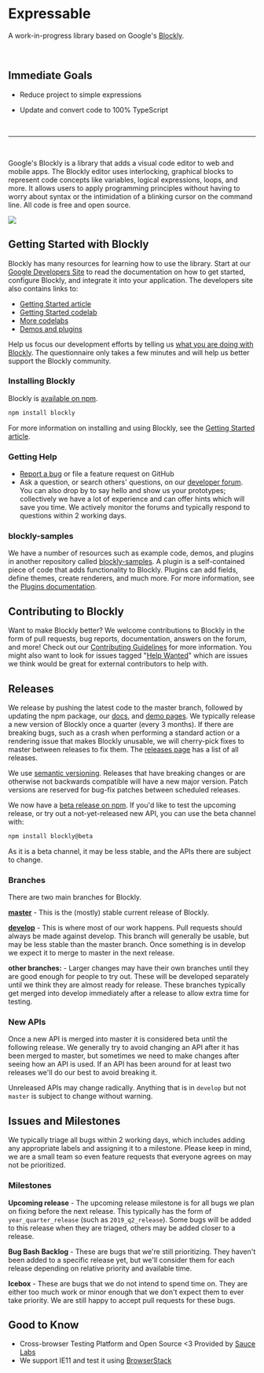 # Expressable

A work-in-progress library based on Google's [Blockly](https://developers.google.com/blockly/).

<br>

## Immediate Goals

- Reduce project to simple expressions

- Update and convert code to 100% TypeScript

<br>

---

<br>

Google's Blockly is a library that adds a visual code editor to web and mobile apps. The Blockly editor uses interlocking, graphical blocks to represent code concepts like variables, logical expressions, loops, and more. It allows users to apply programming principles without having to worry about syntax or the intimidation of a blinking cursor on the command line.  All code is free and open source.

![](https://developers.google.com/blockly/images/sample.png)

## Getting Started with Blockly

Blockly has many resources for learning how to use the library. Start at our [Google Developers Site](https://developers.google.com/blockly) to read the documentation on how to get started, configure Blockly, and integrate it into your application. The developers site also contains links to:

* [Getting Started article](https://developers.google.com/blockly/guides/get-started/web)
* [Getting Started codelab](https://blocklycodelabs.dev/codelabs/getting-started/index.html#0)
* [More codelabs](https://blocklycodelabs.dev/)
* [Demos and plugins](https://google.github.io/blockly-samples/)

Help us focus our development efforts by telling us [what you are doing with
Blockly](https://developers.google.com/blockly/registration).  The questionnaire only takes
a few minutes and will help us better support the Blockly community.

### Installing Blockly

Blockly is [available on npm](https://www.npmjs.com/package/blockly).

```bash
npm install blockly
```

For more information on installing and using Blockly, see the [Getting Started article](https://developers.google.com/blockly/guides/get-started/web).

### Getting Help
* [Report a bug](https://developers.google.com/blockly/guides/modify/contribute/write_a_good_issue) or file a feature request on GitHub
* Ask a question, or search others' questions, on our [developer forum](https://groups.google.com/forum/#!forum/blockly). You can also drop by to say hello and show us your prototypes; collectively we have a lot of experience and can offer hints which will save you time. We actively monitor the forums and typically respond to questions within 2 working days.

### blockly-samples

We have a number of resources such as example code, demos, and plugins in another repository called [blockly-samples](https://github.com/google/blockly-samples/). A plugin is a self-contained piece of code that adds functionality to Blockly. Plugins can add fields, define themes, create renderers, and much more. For more information, see the [Plugins documentation](https://developers.google.com/blockly/guides/plugins/overview).

## Contributing to Blockly

Want to make Blockly better? We welcome contributions to Blockly in the form of pull requests, bug reports, documentation, answers on the forum, and more! Check out our [Contributing Guidelines](https://developers.google.com/blockly/guides/modify/contributing) for more information. You might also want to look for issues tagged "[Help Wanted](https://github.com/google/blockly/labels/help%20wanted)" which are issues we think would be great for external contributors to help with.

## Releases

We release by pushing the latest code to the master branch, followed by updating the npm package, our [docs](https://developers.google.com/blockly), and [demo pages](https://google.github.io/blockly-samples/). We typically release a new version of Blockly once a quarter (every 3 months). If there are breaking bugs, such as a crash when performing a standard action or a rendering issue that makes Blockly unusable, we will cherry-pick fixes to master between releases to fix them. The [releases page](https://github.com/google/blockly/releases) has a list of all releases.

We use [semantic versioning](https://semver.org/). Releases that have breaking changes or are otherwise not backwards compatible will have a new major version. Patch versions are reserved for bug-fix patches between scheduled releases.

We now have a [beta release on npm](https://www.npmjs.com/package/blockly?activeTab=versions). If you'd like to test the upcoming release, or try out a not-yet-released new API, you can use the beta channel with:

```bash
npm install blockly@beta
```
As it is a beta channel, it may be less stable, and the APIs there are subject to change.

### Branches

There are two main branches for Blockly.

**[master](https://github.com/google/blockly)** - This is the (mostly) stable current release of Blockly.

**[develop](https://github.com/google/blockly/tree/develop)** - This is where most of our work happens. Pull requests should always be made against develop. This branch will generally be usable, but may be less stable than the master branch. Once something is in develop we expect it to merge to master in the next release.

**other branches:** - Larger changes may have their own branches until they are good enough for people to try out. These will be developed separately until we think they are almost ready for release. These branches typically get merged into develop immediately after a release to allow extra time for testing.

### New APIs

Once a new API is merged into master it is considered beta until the following release. We generally try to avoid changing an API after it has been merged to master, but sometimes we need to make changes after seeing how an API is used. If an API has been around for at least two releases we'll do our best to avoid breaking it.

Unreleased APIs may change radically. Anything that is in `develop` but not `master` is subject to change without warning.

## Issues and Milestones

We typically triage all bugs within 2 working days, which includes adding any appropriate labels and assigning it to a milestone. Please keep in mind, we are a small team so even feature requests that everyone agrees on may not be prioritized.

### Milestones

**Upcoming release** - The upcoming release milestone is for all bugs we plan on fixing before the next release. This typically has the form of `year_quarter_release` (such as `2019_q2_release`). Some bugs will be added to this release when they are triaged, others may be added closer to a release.

**Bug Bash Backlog** - These are bugs that we're still prioritizing. They haven't been added to a specific release yet, but we'll consider them for each release depending on relative priority and available time.

**Icebox** - These are bugs that we do not intend to spend time on. They are either too much work or minor enough that we don't expect them to ever take priority. We are still happy to accept pull requests for these bugs.

## Good to Know

* Cross-browser Testing Platform and Open Source <3 Provided by [Sauce Labs](https://saucelabs.com)
* We support IE11 and test it using [BrowserStack](https://browserstack.com)
